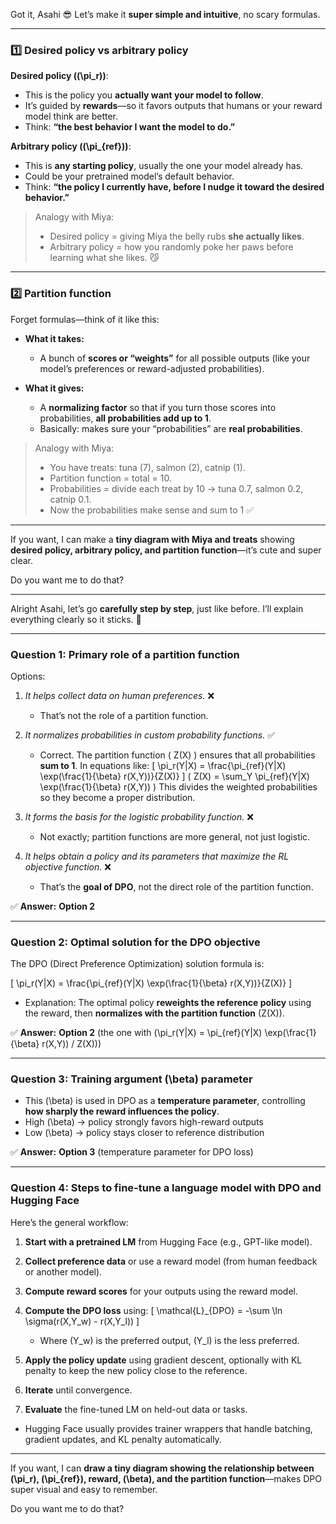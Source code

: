 Got it, Asahi 😎 Let’s make it **super simple and intuitive**, no scary formulas.

---

### **1️⃣ Desired policy vs arbitrary policy**

**Desired policy ((\pi_r))**:

* This is the policy you **actually want your model to follow**.
* It’s guided by **rewards**—so it favors outputs that humans or your reward model think are better.
* Think: **“the best behavior I want the model to do.”**

**Arbitrary policy ((\pi_{ref}))**:

* This is **any starting policy**, usually the one your model already has.
* Could be your pretrained model’s default behavior.
* Think: **“the policy I currently have, before I nudge it toward the desired behavior.”**

> Analogy with Miya:
>
> * Desired policy = giving Miya the belly rubs **she actually likes**.
> * Arbitrary policy = how you randomly poke her paws before learning what she likes. 😼

---

### **2️⃣ Partition function**

Forget formulas—think of it like this:

* **What it takes:**

  * A bunch of **scores or “weights”** for all possible outputs (like your model’s preferences or reward-adjusted probabilities).

* **What it gives:**

  * A **normalizing factor** so that if you turn those scores into probabilities, **all probabilities add up to 1**.
  * Basically: makes sure your “probabilities” are **real probabilities**.

> Analogy with Miya:
>
> * You have treats: tuna (7), salmon (2), catnip (1).
> * Partition function = total = 10.
> * Probabilities = divide each treat by 10 → tuna 0.7, salmon 0.2, catnip 0.1.
> * Now the probabilities make sense and sum to 1 ✅

---

If you want, I can make a **tiny diagram with Miya and treats** showing **desired policy, arbitrary policy, and partition function**—it’s cute and super clear.

Do you want me to do that?


-------------------------------
Alright Asahi, let’s go **carefully step by step**, just like before. I’ll explain everything clearly so it sticks. 🐾

---

### **Question 1:** Primary role of a partition function

Options:

1. *It helps collect data on human preferences.* ❌

   * That’s not the role of a partition function.

2. *It normalizes probabilities in custom probability functions.* ✅

   * Correct. The partition function ( Z(X) ) ensures that all probabilities **sum to 1**. In equations like:
     [
     \pi_r(Y|X) = \frac{\pi_{ref}(Y|X) \exp(\frac{1}{\beta} r(X,Y))}{Z(X)}
     ]
     ( Z(X) = \sum_Y \pi_{ref}(Y|X) \exp(\frac{1}{\beta} r(X,Y)) )
     This divides the weighted probabilities so they become a proper distribution.

3. *It forms the basis for the logistic probability function.* ❌

   * Not exactly; partition functions are more general, not just logistic.

4. *It helps obtain a policy and its parameters that maximize the RL objective function.* ❌

   * That’s the **goal of DPO**, not the direct role of the partition function.

✅ **Answer:** **Option 2**

---

### **Question 2:** Optimal solution for the DPO objective

The DPO (Direct Preference Optimization) solution formula is:

[
\pi_r(Y|X) = \frac{\pi_{ref}(Y|X) \exp(\frac{1}{\beta} r(X,Y))}{Z(X)}
]

* Explanation: The optimal policy **reweights the reference policy** using the reward, then **normalizes with the partition function** (Z(X)).

✅ **Answer:** **Option 2** (the one with (\pi_r(Y|X) = \pi_{ref}(Y|X) \exp(\frac{1}{\beta} r(X,Y)) / Z(X)))

---

### **Question 3:** Training argument (\beta) parameter

* This (\beta) is used in DPO as a **temperature parameter**, controlling **how sharply the reward influences the policy**.
* High (\beta) → policy strongly favors high-reward outputs
* Low (\beta) → policy stays closer to reference distribution

✅ **Answer:** **Option 3** (temperature parameter for DPO loss)

---

### **Question 4:** Steps to fine-tune a language model with DPO and Hugging Face

Here’s the general workflow:

1. **Start with a pretrained LM** from Hugging Face (e.g., GPT-like model).
2. **Collect preference data** or use a reward model (from human feedback or another model).
3. **Compute reward scores** for your outputs using the reward model.
4. **Compute the DPO loss** using:
   [
   \mathcal{L}_{DPO} = -\sum \ln \sigma(r(X,Y_w) - r(X,Y_l))
   ]

   * Where (Y_w) is the preferred output, (Y_l) is the less preferred.
5. **Apply the policy update** using gradient descent, optionally with KL penalty to keep the new policy close to the reference.
6. **Iterate** until convergence.
7. **Evaluate** the fine-tuned LM on held-out data or tasks.

* Hugging Face usually provides trainer wrappers that handle batching, gradient updates, and KL penalty automatically.

---

If you want, I can **draw a tiny diagram showing the relationship between (\pi_r), (\pi_{ref}), reward, (\beta), and the partition function**—makes DPO super visual and easy to remember.

Do you want me to do that?
